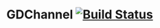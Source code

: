 GDChannel [![Build Status](https://travis-ci.org/goodow/GDChannel.svg?branch=master)](https://travis-ci.org/goodow/GDChannel)
=========
